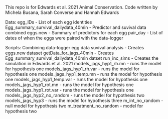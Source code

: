 
<!-- README.md is generated from README.Rmd. Please edit that file -->

This repo is for Edwards et al. 2021 Animal Conservation. 
Code written by Michela Busana, Sarah Converse and Hannah Edwards

Data:
egg_IDs - List of each egg identities
Egg_summary_survival_dailydata_40min - Predictor and suvival data combined 
eggs.new - Summary of predictors for each egg
pair_day - List of dates of when the eggs were paired with the data-logger

Scripts:
Combining data-logger egg data suvival analysis - Creates eggs.new dataset
getData_for_jags_40min - Creates Egg_summary_survival_dailydata_40min datset
run_inc_sims - Creates the simulation in Edwards et al. 2021
models_jags_hyp1_rh.mn - runs the model for hypothesis one
models_jags_hyp1_rh.var - runs the model for hypothesis one
models_jags_hyp1_temp.mn - runs the model for hypothesis one
models_jags_hyp1_temp.var - runs the model for hypothesis one
models_jags_hyp1_rot.mn - runs the model for hypothesis one
models_jags_hyp1_rot.var - runs the model for hypothesis one
models_jags_hyp2_no_random - runs the model for hypothesis two
models_jags_hyp3 - runs the model for hypothesis three
m_int_no_random - null model for hypothesis two
m_treatment_no_random - model for hypothesis two

